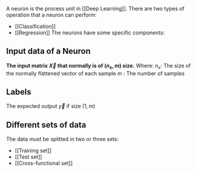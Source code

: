 A neuron is the process unit in [[Deep Learning]].
There are two types of operation that a neuron can perform:
- [[Classification]]
- [[Regression]]
The neurons have some specific components:
## Input data of a Neuron
**The input matrix $\vec{X}$ that normally is of $(n_x, m)$ size.**
Where:
$n_x$:  The size of the normally flattened vector of each sample
$m$ : The number of samples

## Labels
The expected output $\vec{y}$ if size $(1, m)$

## Different sets of data
The data must be splitted in two or three sets:
- [[Training set]]
- [[Test set]]
- [[Cross-functional set]]


